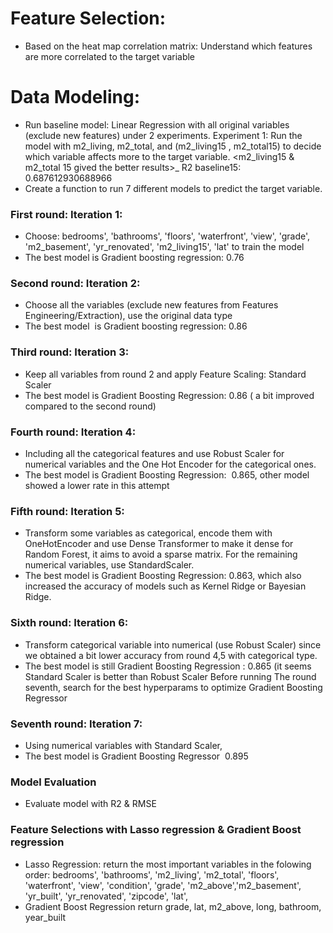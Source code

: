 # Feature Selection:
- Based on the heat map correlation matrix: Understand which features are more correlated to the target variable

# Data Modeling:
- Run baseline model: Linear Regression with all original variables (exclude new features) under 2 experiments. Experiment 1: Run the model with m2_living, m2_total, and (m2_living15 , m2_total15) to decide which variable affects more to the target variable. <m2_living15 & m2_total 15 gived the better results>_ R2 baseline15: 0.687612930688966
- Create a function to run 7 different models to predict the target variable.

### First round: Iteration 1:
- Choose: bedrooms', 'bathrooms', 'floors', 'waterfront', 'view', 'grade', 'm2_basement', 'yr_renovated', 'm2_living15', 'lat' to train the model
- The best model is Gradient boosting regression: 0.76

### Second round: Iteration 2:
- Choose all the variables (exclude new features from Features Engineering/Extraction), use the original data type
- The best model  is Gradient boosting regression: 0.86

### Third round: Iteration 3:
- Keep all variables from round 2 and apply Feature Scaling: Standard Scaler
- The best model is Gradient Boosting Regression: 0.86 ( a bit improved compared to the second round)

### Fourth round: Iteration 4:
- Including all the categorical features and use Robust Scaler for numerical variables and the One Hot Encoder for the categorical ones.
- The best model is Gradient Boosting Regression:  0.865, other model showed a lower rate in this attempt

### Fifth round: Iteration 5:
- Transform some variables as categorical, encode them with OneHotEncoder and use Dense Transformer to make it dense for Random Forest, it aims to avoid a sparse matrix. For the remaining numerical variables, use StandardScaler. 
- The best model is Gradient Boosting Regression: 0.863, which also increased the accuracy of models such as Kernel Ridge or Bayesian Ridge.

### Sixth round: Iteration 6:
- Transform categorical variable into numerical (use Robust Scaler) since we obtained a bit lower accuracy from round 4,5 with categorical type. 
- The best model is still Gradient Boosting Regression : 0.865 (it seems Standard Scaler is better than Robust Scaler
Before running The round seventh, search for the best hyperparams to optimize Gradient Boosting Regressor

### Seventh round: Iteration 7:
- Using numerical variables with Standard Scaler, 
- The best model is Gradient Boosting Regressor  0.895

### Model Evaluation
- Evaluate model with R2 & RMSE 

### Feature Selections with Lasso regression & Gradient Boost regression
- Lasso Regression: return the most important variables in the folowing order: bedrooms', 'bathrooms', 'm2_living', 'm2_total', 'floors', 'waterfront', 'view', 'condition', 'grade', 'm2_above','m2_basement', 'yr_built', 'yr_renovated', 'zipcode', 'lat',
- Gradient Boost Regression return grade, lat, m2_above, long, bathroom, year_built
